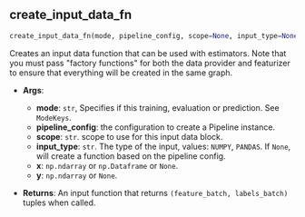 ## create_input_data_fn


```python
create_input_data_fn(mode, pipeline_config, scope=None, input_type=None, x=None, y=None)
```


Creates an input data function that can be used with estimators.
Note that you must pass "factory functions" for both the data provider and
featurizer to ensure that everything will be created in  the same graph.

- __Args__:
	- __mode__: `str`, Specifies if this training, evaluation or prediction. See `ModeKeys`.
	- __pipeline_config__: the configuration to create a Pipeline instance.
	- __scope__: `str`. scope to use for this input data block.
	- __input_type__: `str`. The type of the input, values: `NUMPY`, `PANDAS`.
		If `None`, will create a function based on the pipeline config.
	- __x__: `np.ndarray` or `np.Dataframe` or `None`.
	- __y__: `np.ndarray` or `None`.

- __Returns__:
	An input function that returns `(feature_batch, labels_batch)`
	tuples when called.
